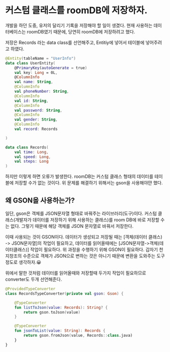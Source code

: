 # 커스텀 클래스를 roomDB에 저장하자.

개발을 하던 도중, 유저의 달리기 기록을 저장해야 할 일이 생겼다. 현재 사용하는 데이터베이스는 roomDB였기 때문에, 당연히 roomDB에 저장하려고 했다.


저장은 Records 라는 data class를 선언해주고, Entitiy에 넣어서 테이블에 넣어주려고 하였다.

~~~kotlin
@Entity(tableName = "UserInfo")
data class UserEntity(
    @PrimaryKey(autoGenerate = true)
    val key: Long = 0L,
    @ColumnInfo
    val name: String,
    @ColumnInfo
    val phoneNumber: String,
    @ColumnInfo
    val id: String,
    @ColumnInfo
    val password: String,
    @ColumnInfo
    val gender: String,
    @ColumnInfo
    val record: Records

)

data class Records(
    val time: Long,
    val speed: Long,
    val steps: Long
)
~~~

하지만 이렇게 하면 오류가 발생한다. roomDB는 커스텀 클래스 형태의 데이터를 테이블에 저장할 수가 없는 것이다. 위 문제를 해결하기 위해서는 gson을 사용해야먄 했다.


## 왜 GSON을 사용하는가?

일단, gson은 객체를 JSON문자열 형태로 바꿔주는 라이브러리(도구)이다. 커스텀 클래스(개발자가 데이터를 저장하기 위해 사용하는 클래스)를 room DB에 바로 저장할 수는 없다. 그렇기 때문에 해당 객체를 JSON 문자열로 바꿔서 저장한다.

이때 사용되는 것이 GSON이다. 데이터가 생성되고 저장될 때는 [객체(데이터 클래스) -> JSON문자열]의 작업이 필요하고, 데이터를 읽어올때에는 [JSON문자열->객체(데이터클래스)] 작업이 필요하다. 위 과정을 수행하기 위해 GSON이 필요하다. 갑자기 천지창조의 수준으로 객체가 JSON으로 변하는 것은 아니기 때문에 변환을 도와주는 도구 정도로 생각하자.😀


<div>위에서 말한 것처럼 데이터를 읽어올때와 저장할때 두가지 작업이 필요하므로 converter도 두개 선언해준다.</div>

~~~kotlin
@ProvidedTypeConverter
class RecordsTypeConverter(private val gson: Gson) {

    @TypeConverter
    fun listToJson(value: Records): String? {
        return gson.toJson(value)
    }

    @TypeConverter
    fun jsonToList(value: String): Records {
        return gson.fromJson(value, Records::class.java)
    }
}
~~~


